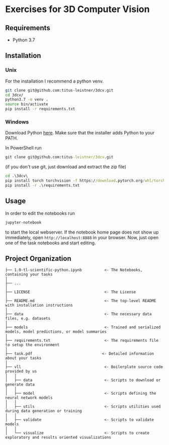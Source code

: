 # Exercises for 3D Computer Vision

## Requirements

* Python 3.7

## Installation

### Unix
For the installation I recommend a python venv.
```sh
git clone git@github.com:titus-leistner/3dcv.git
cd 3dcv/
python3.7 -m venv .
source bin/activate
pip install -r requirements.txt
```

### Windows
Download Python [here](https://www.python.org/downloads/windows/).
Make sure that the installer adds Python to your PATH.

In PowerShell run
```bat
git clone git@github.com:titus-leistner/3dcv.git
```
(if you don't use git, just download and extract the zip file)
```bat
cd .\3dcv\
pip install torch torchvision -f https://download.pytorch.org/whl/torch_stable.html
pip install -r .\requirements.txt
```

## Usage

In order to edit the notebooks run
```sh
jupyter-notebook
```
to start the local webserver.
If the notebook home page does not show up immediately, open `http://localhost:8888` in your browser.
Now, just open one of the task notebooks and start editing.

## Project Organization
    
    ├── 1.0-tl-scientific-python.ipynb          <- The Notebooks, containing your tasks
    │
    ├── ...
    │
    ├── LICENSE                                 <- The License
    │
    ├── README.md                               <- The top-level README with installation instructions
    │
    ├── data                                    <- The necessary data files, e.g. datasets
    │
    ├── models                                  <- Trained and serialized models, model predictions, or model summaries
    │
    ├── requirements.txt                        <- The requirements file to setup the environment
    │
    ├── task.pdf                               <- Detailed information about your tasks
    │
    ├── vll                                     <- Boilerplate source code provided by us
    │   │
    │   ├── data                                <- Scripts to download or generate data
    │   │
    │   ├── model                               <- Scripts defining the neural network models
    │   │
    │   ├── utils                               <- Scripts utilities used during data generation or training
    │   │
    │   ├── validate                            <- Scripts to validate models
    │   │
    │   └── visualize                           <- Scripts to create exploratory and results oriented visualizations
